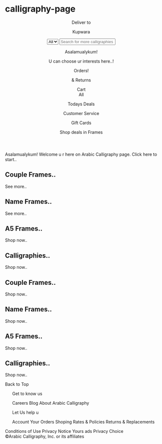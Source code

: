 # calligraphy-page
<!DOCTYPE html>
<html lang="en">
<head>
    <meta charset="UTF-8">
    <meta name="viewport" content="width=device-width, initial-scale=1.0">
    <title>Arabic Calligraphy</title>
    <link rel="stylesheet" href="arabic.css" >
    <link rel="stylesheet" href="https://cdnjs.cloudflare.com/ajax/libs/font-awesome/6.1.1/css/all.min.css" integrity="sha512-KfkfwYDsLkIlwQp6LFnl8zNdLGxu9YAA1QvwINks4PhcElQSvqcyVLLD9aMhXd13uQjoXtEKNosOWaZqXgel0g==" crossorigin="anonymous" referrerpolicy="no-referrer" />
</head>
<body>
    <header>
        <div class="navbar">
            <div class="nav-logo  border">
                <div class="logo"></div>
            </div>
            <div class="navaddress border">
                <p class="add-first">Deliver to</p>
                <div class="add-icon">
                    <i class="fa-solid fa-location-crosshairs"></i>
                    <p class="add-sec">Kupwara</p>
                </div>
            </div>
            <div class="nav-search border" >
                <select class="search-select">
                    <option>All</option>
                </select>
                <input placeholder="Search for more calligraphies" class="search-input">
                <div class="search-icon">
                    <i class="fa-solid fa-magnifying-glass"></i>
                </div>
            </div>
            <div class="nav-signin border">
                <p><span>Asalamualykum!</span></p>
                <p class="nav-second">U can choose ur interests here..!</p>
            </div>
            <div class="nav-return border">
                <p><span>Orders!</span></p>
                <p class="nav-second">& Returns</p>
            </div>
            <div class="nav-cart border">
                <i class="fa-solid fa-cart-shopping"></i>
                Cart
            </div>
        </div>
        <div class="panel">
            <div class="panel-all">
                <i class="fa-solid fa-bars"></i>
                All
            </div>
            <div class="panel-ops">
                <p>Todays Deals</p>
                <p>Customer Service</p>
                <p>Gift Cards</p>
            </div>
            <div class="panel-deals">
                Shop deals in Frames
            </div>
        </div>
    </header>
    <div class="herosection">
        <div class="heromssg">
            <p>Asalamualykum! Welcome u r here on Arabic Calligraphy page.  <a>Click here to start..</a></p>
        </div>
    </div>
    <div class="shop-section">
        <div class="box1 box">
            <div class="box-content">
                <h2>Couple Frames..</h2>
                <div class="box-img" style="background-image: url('frame2.jpg');"></div>
                <p>See more..</p>
            </div>
        </div>
        <div class="box2 box">
            <div class="box-content">
                <h2>Name Frames..</h2>
                <div class="box-img" style="background-image: url('frame4.jpg');"></div>
                <p>See more..</p>
            </div>
        </div>
        <div class="box3 box">
            <div class="box-content">
                <h2>A5 Frames..</h2>
                <div class="box-img" style="background-image: url('frame1.jpg');"></div>
                <p>Shop now..</p>
            </div>
        </div>
        <div class="box4 box">
            <div class="box-content">
                <h2>Calligraphies..</h2>
                <div class="box-img" style="background-image: url('call.jpeg');"></div>
                <p>Shop now..</p>
            </div>
        </div>
        <div class="box5 box">
            <div class="box-content">
                <h2>Couple Frames..</h2>
                <div class="box-img" style="background-image: url('frame3.jpg');"></div>
                <p>Shop now..</p>
            </div>
        </div>
        <div class="box6 box">
            <div class="box-content">
                <h2>Name Frames..</h2>
                <div class="box-img" style="background-image: url('frame.jpg');"></div>
                <p>Shop now..</p>
            </div>
        </div>
        <div class="box7 box">
            <div class="box-content">
                <h2>A5 Frames..</h2>
                <div class="box-img" style="background-image: url('frame6.jpg');"></div>
                <p>Shop now..</p>
            </div>
        </div>
        <div class="box8 box">
            <div class="box-content">
                <h2>Calligraphies..</h2>
                <div class="box-img" style="background-image: url('zaineb.jpg');"></div>
                <p>Shop now..</p>
            </div>
        </div>
    </div>
    <footer>
        <div class="foot-panel1">
            Back to Top
        </div>
        <div class="foot-panel2">
            <ul>
                <p>Get to know us</p>
                <a>Careers</a>
                <a>Blog</a>
                <a>About Arabic Calligraphy</a>
            </ul>
            <ul>
                <p>Let Us help u</p>
                <a>Account</a>
                <a>Your Orders</a>
                <a>Shoping Rates & Policies</a>
                <a>Returns & Replacements</a>
            </ul>
        </div>
        <div class="foot-panel3">
            <div class="logo"></div>
        </div>
        <div class="foot-panel4">
            <div class="pages">
                <a>Conditions of Use</a>
                <a>Privacy Notice</a>
                <a>Yours ads Privacy Choice</a>
            </div>
            <div class="copyright">
                ©Arabic Calligraphy, Inc. or its affiliates
            </div>
        </div>
    </footer>
</body>
</html>
